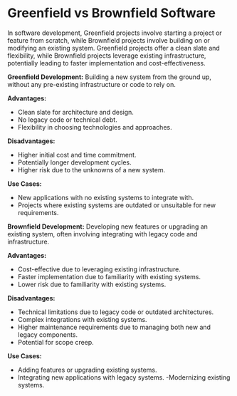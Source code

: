# Greenfield vs Brownfield Software
In software development, Greenfield projects involve starting a project or feature from scratch, while Brownfield projects involve building on or modifying an existing system. 
Greenfield projects offer a clean slate and flexibility, while Brownfield projects leverage existing infrastructure, potentially leading to faster implementation and cost-effectiveness. 


**Greenfield Development:**
Building a new system from the ground up, without any pre-existing infrastructure or code to rely on. 

**Advantages:**
- Clean slate for architecture and design. 
- No legacy code or technical debt. 
- Flexibility in choosing technologies and approaches. 

**Disadvantages:**
- Higher initial cost and time commitment. 
- Potentially longer development cycles. 
- Higher risk due to the unknowns of a new system. 

**Use Cases:**
- New applications with no existing systems to integrate with. 
- Projects where existing systems are outdated or unsuitable for new requirements. 

**Brownfield Development:**
Developing new features or upgrading an existing system, often involving integrating with legacy code and infrastructure. 

**Advantages:**
- Cost-effective due to leveraging existing infrastructure. 
- Faster implementation due to familiarity with existing systems. 
- Lower risk due to familiarity with existing systems. 

**Disadvantages:**
- Technical limitations due to legacy code or outdated architectures. 
- Complex integrations with existing systems. 
- Higher maintenance requirements due to managing both new and legacy components. 
- Potential for scope creep. 

**Use Cases:**
- Adding features or upgrading existing systems. 
- Integrating new applications with legacy systems. 
-Modernizing existing systems. 


